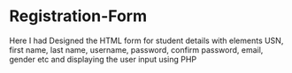 # Registration-Form
Here I had Designed the HTML form for student details with elements USN, first name, last name, username, password, confirm password, email, gender etc and displaying the user input using PHP
